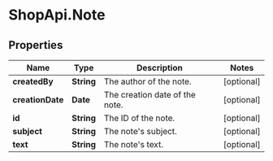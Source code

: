 # ShopApi.Note

## Properties
Name | Type | Description | Notes
------------ | ------------- | ------------- | -------------
**createdBy** | **String** | The author of the note. | [optional] 
**creationDate** | **Date** | The creation date of the note. | [optional] 
**id** | **String** | The ID of the note. | [optional] 
**subject** | **String** | The note&#39;s subject. | [optional] 
**text** | **String** | The note&#39;s text. | [optional] 


